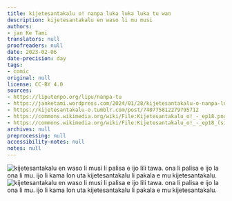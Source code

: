 ```yaml
---
title: kijetesantakalu o! nanpa luka luka luka tu wan
description: kijetesantakalu en waso li mu musi
authors:
- jan Ke Tami
translators: null
proofreaders: null
date: 2023-02-06
date-precision: day
tags:
- comic
original: null
license: CC-BY 4.0
sources:
- https://liputenpo.org/lipu/nanpa-tu
- https://janketami.wordpress.com/2024/01/28/kijetesantakalu-o-nanpa-luka-luka-luka-tu-wan/
- https://kijetesantakalu-o.tumblr.com/post/740775812279795712
- https://commons.wikimedia.org/wiki/File:Kijetesantakalu_o!_-_ep18.png
- https://commons.wikimedia.org/wiki/File:Kijetesantakalu_o!_-_ep18_(sitelen_pona).png
archives: null
preprocessing: null
accessibility-notes: null
notes: null
---
```


![kijetesantakalu en waso li musi li palisa e ijo lili tawa. ona li palisa e ijo la ona li mu. ijo li kama lon uta kijetesantakalu li pakala e mu kijetesantakalu.](https://upload.wikimedia.org/wikipedia/commons/2/2e/Kijetesantakalu_o%21_-_ep18.png)
![kijetesantakalu en waso li musi li palisa e ijo lili tawa. ona li palisa e ijo la ona li mu. ijo li kama lon uta kijetesantakalu li pakala e mu kijetesantakalu.](https://upload.wikimedia.org/wikipedia/commons/9/99/Kijetesantakalu_o%21_-_ep18_%28sitelen_pona%29.png)